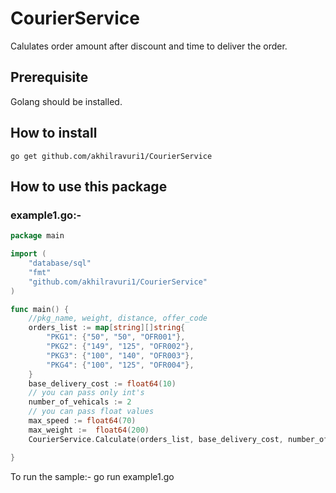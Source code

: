 # CourierService

Calulates order amount after discount and time to deliver the order.

## Prerequisite

Golang should be installed.

## How to install

```
go get github.com/akhilravuri1/CourierService

```

## How to use this package

### example1.go:-

```go
package main

import (
	"database/sql"
	"fmt"
	"github.com/akhilravuri1/CourierService"
)

func main() {
    //pkg_name, weight, distance, offer_code
    orders_list := map[string][]string{
		"PKG1": {"50", "50", "OFR001"},
		"PKG2": {"149", "125", "OFR002"},
		"PKG3": {"100", "140", "OFR003"},
		"PKG4": {"100", "125", "OFR004"},
	}
    base_delivery_cost := float64(10)
    // you can pass only int's
    number_of_vehicals := 2
    // you can pass float values
    max_speed := float64(70)
    max_weight :=  float64(200)
    CourierService.Calculate(orders_list, base_delivery_cost, number_of_vehicals, max_speed, max_weight)

}
```
To run the sample:- go run example1.go

